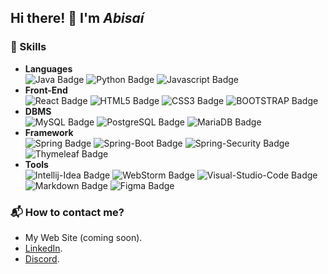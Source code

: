 ## Hi there! :wave: I'm *Abisaí*

### 🔭 Skills
- **Languages**  
![Java Badge](https://img.shields.io/badge/-Java-1C9AD6?style=for-the-badge&labelColor=black&logo=java&logoColor=61DBFB)
![Python Badge](https://img.shields.io/badge/-Python-3776AB?style=for-the-badge&labelColor=black&logo=python&logoColor=3776AB)
![Javascript Badge](https://img.shields.io/badge/-Javascript-F0DB4F?style=for-the-badge&labelColor=black&logo=javascript&logoColor=F0DB4F)
- **Front-End**  
![React Badge](https://img.shields.io/badge/-React-61DBFB?style=for-the-badge&labelColor=black&logo=react&logoColor=61DBFB)
![HTML5 Badge](https://img.shields.io/badge/-HTML5-E34F26?style=for-the-badge&labelColor=black&logo=html5&logoColor=E34F26)
![CSS3 Badge](https://img.shields.io/badge/-CSS3-1572B6?style=for-the-badge&labelColor=black&logo=css3&logoColor=1572B6)
![BOOTSTRAP Badge](https://img.shields.io/badge/-Bootstrap-7952B3?style=for-the-badge&labelColor=black&logo=Bootstrap&logoColor=7952B3)
- **DBMS**  
![MySQL Badge](https://img.shields.io/badge/-MySQL-4479A1?style=for-the-badge&labelColor=black&logo=mysql&logoColor=white)
![PostgreSQL Badge](https://img.shields.io/badge/-PostgreSQL-4169E1?style=for-the-badge&labelColor=black&logo=postgresql&logoColor=white)
![MariaDB Badge](https://img.shields.io/badge/-MariaDB-003545?style=for-the-badge&labelColor=black&logo=mariadb&logoColor=white)
- **Framework**  
![Spring Badge](https://img.shields.io/badge/-Spring-6DB33F?style=for-the-badge&labelColor=black&logo=spring&logoColor=6DB33F)
![Spring-Boot Badge](https://img.shields.io/badge/-Spring%20Boot-6DB33F?style=for-the-badge&labelColor=black&logo=spring-boot&logoColor=6DB33F)
![Spring-Security Badge](https://img.shields.io/badge/-Spring%20Security-6DB33F?style=for-the-badge&labelColor=black&logo=spring-security&logoColor=6DB33F)
![Thymeleaf Badge](https://img.shields.io/badge/-Thymeleaf-005F0F?style=for-the-badge&labelColor=black&logo=Thymeleaf&logoColor=005F0F)
- **Tools**  
![Intellij-Idea Badge](https://img.shields.io/badge/-IntelliJ%20IDEA-007acc?style=for-the-badge&labelColor=black&logo=intellij-idea&logoColor=007acc)
![WebStorm Badge](https://img.shields.io/badge/-WebStorm-00D564?style=for-the-badge&labelColor=black&logo=WebStorm&logoColor=00D564)
![Visual-Studio-Code Badge](https://img.shields.io/badge/-Visual%20Studio%20Code-007ACC?style=for-the-badge&labelColor=black&logo=visual-studio-code&logoColor=007ACC)
![Markdown Badge](https://img.shields.io/badge/-Markdown-2596BE?style=for-the-badge&labelColor=black&logo=Markdown&logoColor=2596BE)
![Figma Badge](https://img.shields.io/badge/-Figma-F24E1E?style=for-the-badge&labelColor=black&logo=Figma&logoColor=F24E1E)

### :mailbox_with_mail: How to contact me? 
- My Web Site (coming soon).
- [LinkedIn](https://duckduckgo.com "encourage me to give me a chance" ).
- [Discord](https://duckduckgo.com "to talk for a while").

<!--
**AbisaiDev/AbisaiDev** is a ✨ _special_ ✨ repository because its `README.md` (this file) appears on your GitHub profile.

Here are some ideas to get you started:

- 🔭 I’m currently working on ...
- 🌱 I’m currently learning ...
- 👯 I’m looking to collaborate on ...
- 🤔 I’m looking for help with ...
- 💬 Ask me about ...
- 📫 How to reach me: ...
- 😄 Pronouns: ...
- ⚡ Fun fact: ...
-->
